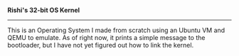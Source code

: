 **Rishi's 32-bit OS Kernel**

_________________________________________



This is an Operating System I made from scratch using an Ubuntu VM and QEMU to emulate. As of right now, it prints a simple message to the bootloader, but I have not yet figured out how to link the kernel.
